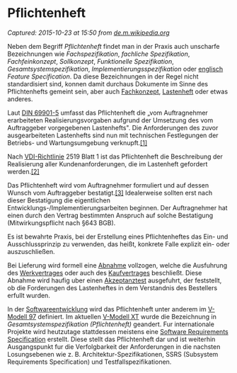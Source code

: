 # Pflichtenheft

_Captured: 2015-10-23 at 15:50 from [de.m.wikipedia.org](https://de.m.wikipedia.org/wiki/Pflichtenheft)_

Neben dem Begriff _Pflichtenheft_ findet man in der Praxis auch unscharfe Bezeichnungen wie _Fachspezifikation_, _fachliche Spezifikation_, _Fachfeinkonzept_, _Sollkonzept_, _Funktionelle Spezifikation_, _Gesamtsystemspezifikation_, _Implementierungsspezifikation_ oder [englisch](https://de.m.wikipedia.org/wiki/Englische_Sprache) _Feature Specification_. Da diese Bezeichnungen in der Regel nicht standardisiert sind, konnen damit durchaus Dokumente im Sinne des Pflichtenhefts gemeint sein, aber auch [Fachkonzept](https://de.m.wikipedia.org/wiki/Fachkonzept), [Lastenheft](https://de.m.wikipedia.org/wiki/Lastenheft) oder etwas anderes.

Laut [DIN 69901-5](https://de.m.wikipedia.org/wiki/DIN_69901) umfasst das Pflichtenheft die „vom Auftragnehmer erarbeiteten Realisierungsvorgaben aufgrund der Umsetzung des vom Auftraggeber vorgegebenen Lastenhefts". Die Anforderungen des zuvor ausgearbeiteten Lastenhefts sind nun mit technischen Festlegungen der Betriebs- und Wartungsumgebung verknupft.[[1]](https://de.m.wikipedia.org/wiki/Pflichtenheft)

Nach [VDI-Richtlinie](https://de.m.wikipedia.org/wiki/VDI-Richtlinie) 2519 Blatt 1 ist das Pflichtenheft die Beschreibung der Realisierung aller Kundenanforderungen, die im Lastenheft gefordert werden.[[2]](https://de.m.wikipedia.org/wiki/Pflichtenheft)

Das Pflichtenheft wird vom Auftragnehmer formuliert und auf dessen Wunsch vom Auftraggeber bestatigt.[[3]](https://de.m.wikipedia.org/wiki/Pflichtenheft) Idealerweise sollten erst nach dieser Bestatigung die eigentlichen Entwicklungs-/Implementierungsarbeiten beginnen. Der Auftragnehmer hat einen durch den Vertrag bestimmten Anspruch auf solche Bestatigung (Mitwirkungspflicht nach §643 BGB).

Es ist bewahrte Praxis, bei der Erstellung eines Pflichtenheftes das Ein- und Ausschlussprinzip zu verwenden, das heißt, konkrete Falle explizit ein- oder auszuschließen.

Bei Lieferung wird formell eine [Abnahme](https://de.m.wikipedia.org/wiki/Abnahme) vollzogen, welche die Ausfuhrung des [Werkvertrages](https://de.m.wikipedia.org/wiki/Werkvertrag) oder auch des [Kaufvertrages](https://de.m.wikipedia.org/wiki/Kaufvertrag) beschließt. Diese Abnahme wird haufig uber einen [Akzeptanztest](https://de.m.wikipedia.org/wiki/Akzeptanztest_\(Softwaretechnik\)) ausgefuhrt, der feststellt, ob die Forderungen des Lastenheftes in dem Verstandnis des Bestellers erfullt wurden.

In der [Softwareentwicklung](https://de.m.wikipedia.org/wiki/Softwareentwicklung) wird das Pflichtenheft unter anderem im [V-Modell 97](https://de.m.wikipedia.org/wiki/V-Modell_\(Entwicklungsstandard\)) definiert. Im aktuellen [V-Modell XT](https://de.m.wikipedia.org/wiki/V-Modell_\(Entwicklungsstandard\)) wurde die Bezeichnung in _Gesamtsystemspezifikation (Pflichtenheft)_ geandert. Fur internationale Projekte wird heutzutage stattdessen meistens eine [Software Requirements Specification](https://de.m.wikipedia.org/wiki/Software_Requirements_Specification) erstellt. Diese stellt das Pflichtenheft dar und ist weiterhin Ausgangspunkt fur die Verfolgbarkeit der Anforderungen in die nachsten Losungsebenen wie z. B. Architektur-Spezifikationen, SSRS (Subsystem Requirements Specification) und Testfallspezifikationen.
